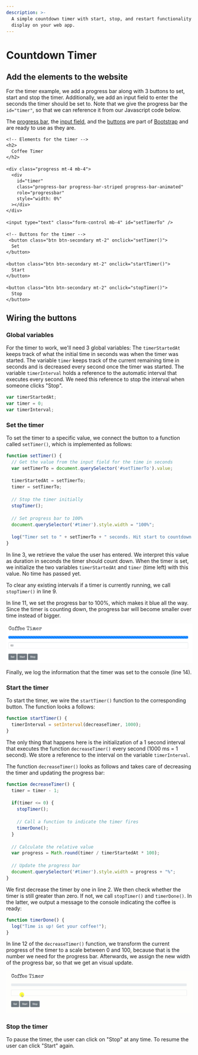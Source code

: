 ```yaml
---
description: >-
  A simple countdown timer with start, stop, and restart functionality to
  display on your web app.
---
```


# Countdown Timer

## Add the elements to the website

For the timer example, we add a progress bar along with 3 buttons to set, start and stop the timer. Additionally, we add an input field to enter the seconds the timer should be set to. Note that we give the progress bar the `id="timer"`, so that we can reference it from our Javascript code below.

The [progress bar](https://getbootstrap.com/docs/4.5/components/progress/), the [input field](https://getbootstrap.com/docs/4.5/components/forms/), and the [buttons](https://getbootstrap.com/docs/4.5/components/buttons/) are part of [Bootstrap](https://getbootstrap.com/) and are ready to use as they are.

```markup
<!-- Elements for the timer -->
<h2>
  Coffee Timer
</h2>

<div class="progress mt-4 mb-4">
  <div
    id="timer"
    class="progress-bar progress-bar-striped progress-bar-animated"
    role="progressbar"
    style="width: 0%"
  ></div>
</div>

<input type="text" class="form-control mb-4" id="setTimerTo" />

<!-- Buttons for the timer -->
 <button class="btn btn-secondary mt-2" onclick="setTimer()">
  Set
</button>

<button class="btn btn-secondary mt-2" onclick="startTimer()">
  Start
</button>

<button class="btn btn-secondary mt-2" onclick="stopTimer()">
  Stop
</button>
```

## Wiring the buttons

### Global variables

For the timer to work, we'll need 3 global variables: The `timerStartedAt` keeps track of what the initial time in seconds was when the timer was started. The variable `timer` keeps track of the current remaining time in seconds and is decreased every second once the timer was started. The variable `timerInterval` holds a reference to the automatic interval that executes every second. We need this reference to stop the interval when someone clicks "Stop".

```javascript
var timerStartedAt;
var timer = 0;
var timerInterval;
```

### Set the timer

To set the timer to a specific value, we connect the button to a function called `setTimer()`, which is implemented as follows:

```javascript
function setTimer() {
  // Get the value from the input field for the time in seconds
  var setTimerTo = document.querySelector('#setTimerTo').value;
  
  timerStartedAt = setTimerTo;
  timer = setTimerTo;
  
  // Stop the timer initially
  stopTimer();
  
  // Set progress bar to 100%
  document.querySelector('#timer').style.width = "100%";
  
  log("Timer set to " + setTimerTo + " seconds. Hit start to countdown.");
}
```

In line 3, we retrieve the value the user has entered. We interpret this value as duration in seconds the timer should count down. When the timer is set, we initialize the two variables `timerStartedAt` and `timer` \(time left\) with this value. No time has passed yet.

To clear any existing intervals if a timer is currently running, we call `stopTimer()` in line 9.

In line 11, we set the progress bar to 100%, which makes it blue all the way. Since the timer is counting down, the progress bar will become smaller over time instead of bigger.

![The timer is initialized with 100% width when the timer is set.](../../.gitbook/assets/image%20%282%29.png)

Finally, we log the information that the timer was set to the console \(line 14\).

### Start the timer

To start the timer, we wire the `startTimer()` function to the corresponding button. The function looks a follows:

```javascript
function startTimer() {
  timerInterval = setInterval(decreaseTimer, 1000);
}
```

The only thing that happens here is the initialization of a 1 second interval that executes the function `decreaseTimer()` every second \(1000 ms = 1 second\). We store a reference to the interval on the variable `timerInterval`.

The function `decreaseTimer()` looks as follows and takes care of decreasing the timer and updating the progress bar:

```javascript
function decreaseTimer() {
  timer = timer - 1;
  
  if(timer <= 0) {
    stopTimer();

    // Call a function to indicate the timer fires
    timerDone();
  }
  
  // Calculate the relative value
  var progress = Math.round(timer / timerStartedAt * 100);
  
  // Update the progress bar
  document.querySelector('#timer').style.width = progress + "%";
}

```

We first decrease the timer by one in line 2. We then check whether the timer is still greater than zero. If not, we call `stopTimer()` and `timerDone()`. In the latter, we output a message to the console indicating the coffee is ready:

```javascript
function timerDone() {
  log("Time is up! Get your coffee!");
}
```

In line 12 of the `decreaseTimer()` function, we transform the current progress of the timer to a scale between 0 and 100, because that is the number we need for the progress bar. Afterwards, we assign the new width of the progress bar, so that we get an visual update.

![](../../.gitbook/assets/coffee_timer.gif)

### Stop the timer

To pause the timer, the user can click on "Stop" at any time. To resume the user can click "Start" again.

